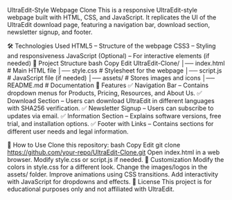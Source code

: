 UltraEdit-Style Webpage Clone
This is a responsive UltraEdit-style webpage built with HTML, CSS, and JavaScript. It replicates the UI of the UltraEdit download page, featuring a navigation bar, download section, newsletter signup, and footer.

🛠️ Technologies Used
HTML5 – Structure of the webpage
CSS3 – Styling and responsiveness
JavaScript (Optional) – For interactive elements (if needed)
📂 Project Structure
bash
Copy
Edit
UltraEdit-Clone/
│── index.html            # Main HTML file
│── style.css             # Stylesheet for the webpage
│── script.js             # JavaScript file (if needed)
│── assets/               # Stores images and icons
│── README.md             # Documentation
🌟 Features
✅ Navigation Bar – Contains dropdown menus for Products, Pricing, Resources, and About Us.
✅ Download Section – Users can download UltraEdit in different languages with SHA256 verification.
✅ Newsletter Signup – Users can subscribe to updates via email.
✅ Information Section – Explains software versions, free trial, and installation options.
✅ Footer with Links – Contains sections for different user needs and legal information.

🚀 How to Use
Clone this repository:
bash
Copy
Edit
git clone https://github.com/your-repo/UltraEdit-Clone.git
Open index.html in a web browser.
Modify style.css or script.js if needed.
🎨 Customization
Modify the colors in style.css for a different look.
Change the images/logos in the assets/ folder.
Improve animations using CSS transitions.
Add interactivity with JavaScript for dropdowns and effects.
📜 License
This project is for educational purposes only and not affiliated with UltraEdit.